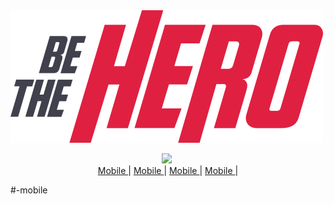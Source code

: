 <img alt="Be The Hero" src="logo.svg">
<p align="center">
  <img src="https://img.shields.io/github/languages/count/GabrielBarcelos1/BeTheHero">
  <img src"https://img.shields.io/github/repo-size/GabrielBarcelos1/BeTheHero"><br>
 <a href="-mobile">Mobile </a>|
 <a href="#-mobile">Mobile </a>|
 <a href="#-mobile">Mobile </a>|
 <a href="mobile">Mobile </a>|
 <p/>
 
 #-mobile
